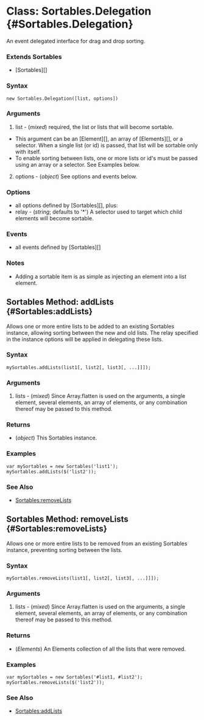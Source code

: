 Class: Sortables.Delegation {#Sortables.Delegation}
===================================================

An event delegated interface for drag and drop sorting.

### Extends Sortables

* [Sortables][]

### Syntax

	new Sortables.Delegation([list, options])

### Arguments

1. list - (*mixed*) required, the list or lists that will become sortable.
 * This argument can be an [Element][], an array of [Elements][], or a selector. When a single list (or id) is passed, that list will be sortable only with itself.
 * To enable sorting between lists, one or more lists or id's must be passed using an array or a selector. See Examples below.
2. options - (*object*) See options and events below.

### Options

* all options defined by [Sortables][], plus:
* relay - (*string*; defaults to '*') A selector used to target which child elements will become sortable.

### Events

* all events defined by [Sortables][]

### Notes

- Adding a sortable item is as simple as injecting an element into a list element.

Sortables Method: addLists {#Sortables:addLists}
------------------------------------------------

Allows one or more entire lists to be added to an existing Sortables instance, allowing sorting between the new and old lists. The relay specified in the instance options will be applied in delegating these lists.

### Syntax

	mySortables.addLists(list1[, list2[, list3[, ...]]]);

### Arguments

1. lists - (*mixed*) Since Array.flatten is used on the arguments, a single element, several elements, an array of elements, or any combination thereof may be passed to this method.

### Returns

* (*object*) This Sortables instance.

### Examples

	var mySortables = new Sortables('list1');
	mySortables.addLists($('list2'));

### See Also

- [Sortables:removeLists](#Sortables:removeLists)

Sortables Method: removeLists {#Sortables:removeLists}
------------------------------------------------------

Allows one or more entire lists to be removed from an existing Sortables instance, preventing sorting between the lists.

### Syntax

	mySortables.removeLists(list1[, list2[, list3[, ...]]]);

### Arguments

1. lists - (*mixed*) Since Array.flatten is used on the arguments, a single element, several elements, an array of elements, or any combination thereof may be passed to this method.

### Returns

* (*Elements*) An Elements collection of all the lists that were removed.

### Examples

	var mySortables = new Sortables('#list1, #list2');
	mySortables.removeLists($('list2'));

### See Also

- [Sortables:addLists](#Sortables:addLists)
